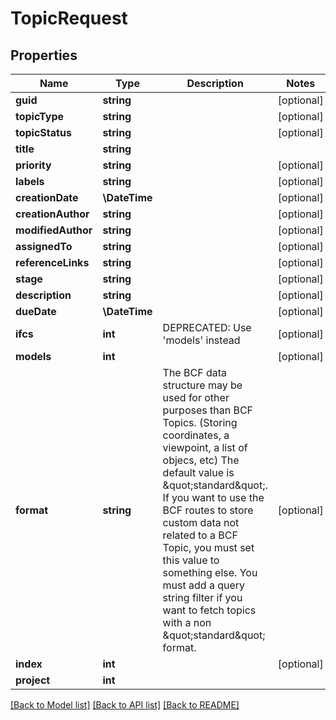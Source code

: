 # TopicRequest

## Properties
Name | Type | Description | Notes
------------ | ------------- | ------------- | -------------
**guid** | **string** |  | [optional] 
**topicType** | **string** |  | [optional] 
**topicStatus** | **string** |  | [optional] 
**title** | **string** |  | 
**priority** | **string** |  | [optional] 
**labels** | **string** |  | [optional] 
**creationDate** | **\DateTime** |  | [optional] 
**creationAuthor** | **string** |  | [optional] 
**modifiedAuthor** | **string** |  | [optional] 
**assignedTo** | **string** |  | [optional] 
**referenceLinks** | **string** |  | [optional] 
**stage** | **string** |  | [optional] 
**description** | **string** |  | [optional] 
**dueDate** | **\DateTime** |  | [optional] 
**ifcs** | **int** | DEPRECATED: Use &#39;models&#39; instead | [optional] 
**models** | **int** |  | [optional] 
**format** | **string** | The BCF data structure may be used for other purposes than BCF Topics. (Storing coordinates, a viewpoint, a list of objecs, etc)         The default value is \&quot;standard\&quot;.         If you want to use the BCF routes to store custom data not related to a BCF Topic, you must set this value to something else.         You must add a query string filter if you want to fetch topics with a non \&quot;standard\&quot; format. | [optional] 
**index** | **int** |  | [optional] 
**project** | **int** |  | 

[[Back to Model list]](../README.md#documentation-for-models) [[Back to API list]](../README.md#documentation-for-api-endpoints) [[Back to README]](../README.md)


